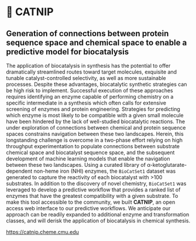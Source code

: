 # 🌿 CATNIP

## Generation of connections between protein sequence space and chemical space to enable a predictive model for biocatalysis
The application of biocatalysis in synthesis has the potential to offer dramatically streamlined routes toward target molecules, exquisite and tunable catalyst-controlled selectivity, as well as more sustainable processes. Despite these advantages, biocatalytic synthetic strategies can be high risk to implement. Successful execution of these approaches requires identifying an enzyme capable of performing chemistry on a specific intermediate in a synthesis which often calls for extensive screening of enzymes and protein engineering. Strategies for predicting which enzyme is most likely to be compatible with a given small molecule have been hindered by the lack of well-studied biocatalytic reactions. The under exploration of connections between chemical and protein sequence spaces constrains navigation between these two landscapes. Herein, this longstanding challenge is overcome in a two-phase effort relying on high throughput experimentation to populate connections between substrate chemical space and biocatalyst sequence space, and the subsequent development of machine learning models that enable the navigation between these two landscapes. Using a curated library of α-ketoglutarate-dependent non-heme iron (NHI) enzymes, the <code>BioCatSet1</code> dataset was generated to capture the reactivity of each biocatalyst with >100 substrates. In addition to the discovery of novel chemistry, <code>BioCatSet1</code> was leveraged to develop a predictive workflow that provides a ranked list of enzymes that have the greatest compatibility with a given substrate. To make this tool accessible to the community, we built <b>CATNIP</b>, an open access web interface to our predictive workflows. We anticipate our approach can be readily expanded to additional enzyme and transformation classes, and will derisk the application of biocatalysis in chemical synthesis.

https://catnip.cheme.cmu.edu